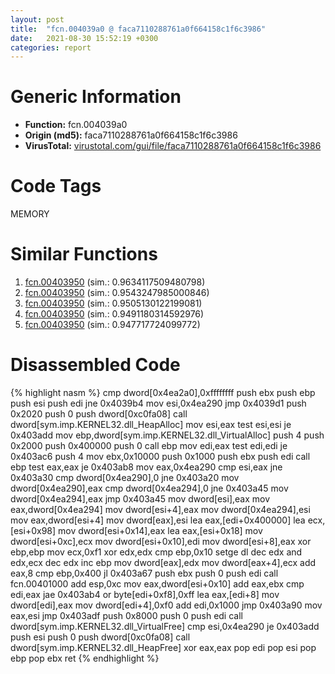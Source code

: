 ```yaml
---
layout: post
title:  "fcn.004039a0 @ faca7110288761a0f664158c1f6c3986"
date:   2021-08-30 15:52:19 +0300
categories: report
---
```


# Generic Information
- **Function:** fcn.004039a0
- **Origin (md5):** faca7110288761a0f664158c1f6c3986
- **VirusTotal:** [virustotal.com/gui/file/faca7110288761a0f664158c1f6c3986][virustotal_ref]

# Code Tags
<span class="tag" id="MEMORY">MEMORY</span>


# Similar Functions

1. [fcn.00403950][similar_1_ref] (sim.: 0.9634117509480798)
2. [fcn.00403950][similar_2_ref] (sim.: 0.9543247985000846)
3. [fcn.00403950][similar_3_ref] (sim.: 0.9505130122199081)
4. [fcn.00403950][similar_4_ref] (sim.: 0.9491180314592976)
5. [fcn.00403950][similar_5_ref] (sim.: 0.947717724099772)


# Disassembled Code

{% highlight nasm %}
cmp dword[0x4ea2a0],0xffffffff
push ebx
push ebp
push esi
push edi
jne 0x4039b4
mov esi,0x4ea290
jmp 0x4039d1
push 0x2020
push 0
push dword[0xc0fa08]
call dword[sym.imp.KERNEL32.dll_HeapAlloc]
mov esi,eax
test esi,esi
je 0x403add
mov ebp,dword[sym.imp.KERNEL32.dll_VirtualAlloc]
push 4
push 0x2000
push 0x400000
push 0
call ebp
mov edi,eax
test edi,edi
je 0x403ac6
push 4
mov ebx,0x10000
push 0x1000
push ebx
push edi
call ebp
test eax,eax
je 0x403ab8
mov eax,0x4ea290
cmp esi,eax
jne 0x403a30
cmp dword[0x4ea290],0
jne 0x403a20
mov dword[0x4ea290],eax
cmp dword[0x4ea294],0
jne 0x403a45
mov dword[0x4ea294],eax
jmp 0x403a45
mov dword[esi],eax
mov eax,dword[0x4ea294]
mov dword[esi+4],eax
mov dword[0x4ea294],esi
mov eax,dword[esi+4]
mov dword[eax],esi
lea eax,[edi+0x400000]
lea ecx,[esi+0x98]
mov dword[esi+0x14],eax
lea eax,[esi+0x18]
mov dword[esi+0xc],ecx
mov dword[esi+0x10],edi
mov dword[esi+8],eax
xor ebp,ebp
mov ecx,0xf1
xor edx,edx
cmp ebp,0x10
setge dl
dec edx
and edx,ecx
dec edx
inc ebp
mov dword[eax],edx
mov dword[eax+4],ecx
add eax,8
cmp ebp,0x400
jl 0x403a67
push ebx
push 0
push edi
call fcn.00401000
add esp,0xc
mov eax,dword[esi+0x10]
add eax,ebx
cmp edi,eax
jae 0x403ab4
or byte[edi+0xf8],0xff
lea eax,[edi+8]
mov dword[edi],eax
mov dword[edi+4],0xf0
add edi,0x1000
jmp 0x403a90
mov eax,esi
jmp 0x403adf
push 0x8000
push 0
push edi
call dword[sym.imp.KERNEL32.dll_VirtualFree]
cmp esi,0x4ea290
je 0x403add
push esi
push 0
push dword[0xc0fa08]
call dword[sym.imp.KERNEL32.dll_HeapFree]
xor eax,eax
pop edi
pop esi
pop ebp
pop ebx
ret 
{% endhighlight %}


[similar_1_ref]: /report/fcn.00403950@8a08237568bc7b1a4e9813b2af535d73
[similar_2_ref]: /report/fcn.00403950@03566ca6c146fb1f8bfbce50f19cbb41
[similar_3_ref]: /report/fcn.00403950@48bb9a03c360009e9463dfd5be4e0ca0
[similar_4_ref]: /report/fcn.00403950@7dd153bad1771b9e8d5266a341ebf949
[similar_5_ref]: /report/fcn.00403950@8912a6bd1add3d8b86feb51a00252709
[virustotal_ref]: https://www.virustotal.com/gui/file/faca7110288761a0f664158c1f6c3986